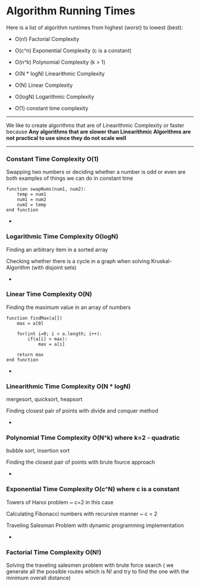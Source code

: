 # Algorithm Running Times

Here is a list of algorithm runtimes from highest (worst) to lowest (best):

- O(n!) Factorial Complexity

- O(c^n) Exponential Complexity (c is a constant)

- O(n^k) Polynomial Complexity (k > 1)

- O(N * logN) Linearithmic Complexity

- O(N) Linear Complexity

- O(logN) Logarithmic Complexity

- O(1) constant time complexity

***

We like to create algorithms that are of Linearithmic Complexity or faster because **Any algorithms that are slower than Linearithmic Algorithms are not practical to use since they do not scale well**

***

### Constant Time Complexity O(1)

Swapping two numbers or deciding whether a number is odd or even are both examples of things we can do in constant time

```
function swapNums(num1, num2):
    temp = num1
    num1 = num2
    num2 = temp
end function
```

-

### Logarithmic Time Complexity  O(logN)

Finding an arbitrary item in a sorted array

Checking whether there is a cycle in a graph when solving Kruskal-Algorithm (with disjoint sets)

-

### Linear Time Complexity O(N)

Finding the maximum value in an array of numbers

```
function findMax(a[])
    max = a[0]

    for(int i=0; i < a.length; i++):
        if(a[i] > max):
            max = a[i]

    return max
end function
```

-

### Linearithmic Time Complexity O(N * logN)

mergesort, quicksort, heapsort

Finding closest pair of points with divide and conquer method

-

### Polynomial Time Complexity O(N^k) where k=2 - quadratic

bubble sort, insertion sort

Finding the closest pair of points with brute fource approach

-

### Exponential Time Complexity O(c^N) where c is a constant

Towers of Hanoi problem ~ c=2 in this case

Calculating Fibonacci numbers with recursive manner ~ c = 2

Traveling Salesman Problem with dynamic programming implementation

-

### Factorial Time Complexity O(N!)

Solving the traveling salesmen problem with brute force search ( we generate all the possible routes which is N! and try to find the one with the minimum overall distance)
